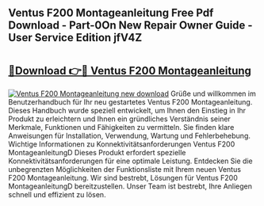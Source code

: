 ## Ventus F200 Montageanleitung Free Pdf Download - Part-0On New Repair Owner Guide - User Service Edition jfV4Z

# <h2><a href="http://df8z7g.blite.top/?on=Ventus+F200+Montageanleitung">🔗Download 👉🔴 Ventus F200 Montageanleitung</a></h2>

[![Ventus F200 Montageanleitung new download](https://i.imgur.com/lujVjoI.png)](http://df8z7g.blite.top/?on=Ventus+F200+Montageanleitung)
Grüße und willkommen im Benutzerhandbuch für Ihr neu gestartetes Ventus F200 Montageanleitung. Dieses Handbuch wurde speziell entwickelt, um Ihnen den Einstieg in Ihr Produkt zu erleichtern und Ihnen ein gründliches Verständnis seiner Merkmale, Funktionen und Fähigkeiten zu vermitteln. Sie finden klare Anweisungen für Installation, Verwendung, Wartung und Fehlerbehebung. Wichtige Informationen zu Konnektivitätsanforderungen Ventus F200 MontageanleitungD Dieses Produkt erfordert spezielle Konnektivitätsanforderungen für eine optimale Leistung. Entdecken Sie die unbegrenzten Möglichkeiten der Funktionsliste mit Ihrem neuen Ventus F200 Montageanleitung. Wir sind bestrebt, Lösungen für Ventus F200 MontageanleitungD bereitzustellen. Unser Team ist bestrebt, Ihre Anliegen schnell und effizient zu lösen.
